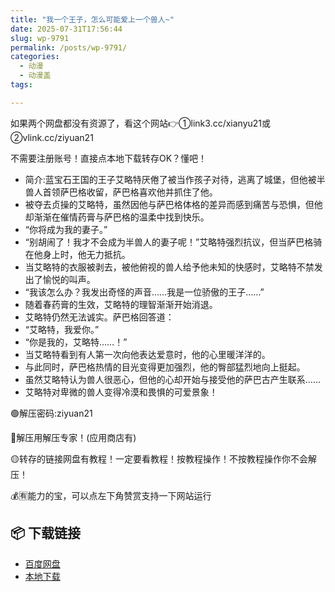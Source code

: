 ```yaml
---
title: "我一个王子，怎么可能爱上一个兽人~"
date: 2025-07-31T17:56:44
slug: wp-9791
permalink: /posts/wp-9791/
categories:
  - 动漫
  - 动漫盖
tags:

---
```


如果两个网盘都没有资源了，看这个网站👉①link3.cc/xianyu21或②vlink.cc/ziyuan21

不需要注册账号！直接点本地下载转存OK？懂吧！

*   简介:蓝宝石王国的王子艾略特厌倦了被当作孩子对待，逃离了城堡，但他被半兽人首领萨巴格收留，萨巴格喜欢他并抓住了他。
*   被夺去贞操的艾略特，虽然因他与萨巴格体格的差异而感到痛苦与恐惧，但他却渐渐在催情药膏与萨巴格的温柔中找到快乐。
*   “你将成为我的妻子。”
*   “别胡闹了！我才不会成为半兽人的妻子呢！”艾略特强烈抗议，但当萨巴格骑在他身上时，他无力抵抗。
*   当艾略特的衣服被剥去，被他俯视的兽人给予他未知的快感时，艾略特不禁发出了愉悦的叫声。
*   “我该怎么办？我发出奇怪的声音……我是一位骄傲的王子……”
*   随着春药膏的生效，艾略特的理智渐渐开始消退。
*   艾略特仍然无法诚实。萨巴格回答道：
*   “艾略特，我爱你。”
*   “你是我的，艾略特……！”
*   当艾略特看到有人第一次向他表达爱意时，他的心里暖洋洋的。
*   与此同时，萨巴格热情的目光变得更加强烈，他的臀部猛烈地向上挺起。
*   虽然艾略特认为兽人很恶心，但他的心却开始与接受他的萨巴古产生联系……
*   艾略特对卑微的兽人变得冷漠和畏惧的可爱景象！

🟢解压密码:ziyuan21

🔵解压用解压专家！(应用商店有)

🟡转存的链接网盘有教程！一定要看教程！按教程操作！不按教程操作你不会解压！

💰🈶能力的宝，可以点左下角赞赏支持一下网站运行

## 📦 下载链接
- [百度网盘](https://blziyuan21.com/pay-download/9791?key=97f406d377&down_id=0)
- [本地下载](https://blziyuan21.com/pay-download/9791?key=97f406d377&down_id=1)

